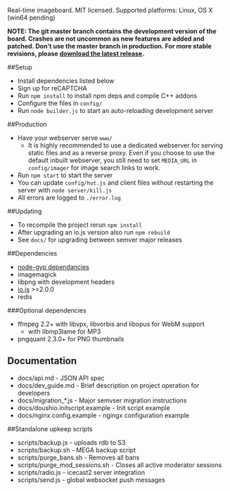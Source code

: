 Real-time imageboard.
MIT licensed.
Supported platforms: Linux, OS X (win64 pending)

**NOTE: The git master branch contains the development version of the board.
Crashes are not uncommon as new features are added and patched. Don't use the
master branch in production. For more stable revisions, please [download the
 latest release](https://github.com/bakape/meguca/releases).**

##Setup
* Install dependencies listed below
* Sign up for reCAPTCHA
* Run `npm install` to install npm deps and compile C++ addons
* Configure the files in `config/`
* Run `node builder.js` to start an auto-reloading development server

##Production
* Have your webserver serve `www/`
  * It is highly recommended to use a dedicated webserver for serving static
  files and as a reverse proxy. Even if you choose to use the default inbuilt
  webserver, you still need to set `MEDIA_URL` in `config/imager` for image
  search links to work.
* Run `npm start` to start the server
* You can update `config/hot.js` and client files without restarting the server with `node server/kill.js`
* All errors are logged to `./error.log`

##Updating
* To recompile the project rerun `npm install`
* After upgrading an io.js version also run `npm rebuild`
* See `docs/` for upgrading between semver major releases

##Dependencies
* [node-gyp dependancies](https://github.com/TooTallNate/node-gyp/#installation)
* imagemagick
* libpng with development headers
* [io.js](https://iojs.org) >=2.0.0
* redis

###Optional dependencies
* ffmpeg 2.2+ with libvpx, libvorbis and libopus for WebM support
  * with libmp3lame for MP3
* pngquant  2.3.0+ for PNG thumbnails

## Documentation
* docs/api.md - JSON API spec
* docs/dev_guide.md - Brief description on project operation for developers
* docs/migration_*.js - Major semvser migration instructions
* docs/doushio.initscript.example - Init script example
* docs/nginx.config.example - ngingx configuration example

##Standalone upkeep scripts
* scripts/backup.js - uploads rdb to S3
* scripts/backup.sh - MEGA backup script
* scripts/purge_bans.sh - Removes all bans
* scripts/purge_mod_sessions.sh - Closes all active moderator sessions
* scripts/radio.js - icecast2 server integration
* scripts/send.js - global websocket push messages
